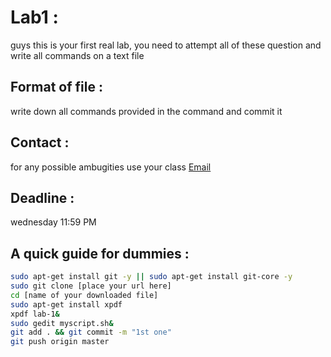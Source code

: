 # Lab1 :

guys this is your first real lab, you need to attempt all of these question and write all commands on a text file

## Format of file :

write down all commands provided in the command and commit it


## Contact :

for any possible ambugities use your class
[Email](thread.ali2@gmail.com)

## Deadline :

wednesday 11:59 PM

## A quick guide for dummies :

```bash
sudo apt-get install git -y || sudo apt-get install git-core -y
sudo git clone [place your url here]
cd [name of your downloaded file]
sudo apt-get install xpdf
xpdf lab-1&
sudo gedit myscript.sh&
git add . && git commit -m "1st one"
git push origin master
```
